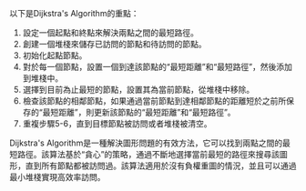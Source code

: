 

以下是Dijkstra's Algorithm的重點：

1. 設定一個起點和終點來解決兩點之間的最短路徑。
2. 創建一個堆棧來儲存已訪問的節點和待訪問的節點。
3. 初始化起點節點。
4. 對於每一個節點，設置一個到達該節點的“最短距離”和“最短路徑”，然後添加到堆棧中。
5. 選擇到目前為止最短的節點，設置其為當前節點，從堆棧中移除。
6. 檢查該節點的相鄰節點，如果通過當前節點到達相鄰節點的距離短於之前所保存的“最短距離”，則更新該節點的“最短距離”和“最短路徑”。
7. 重複步驟5-6，直到目標節點被訪問或者堆棧被清空。

Dijkstra's Algorithm是一種解決圖形問題的有效方法，它可以找到兩點之間的最短路徑。該算法基於“貪心”的策略，通過不斷地選擇當前最短的路徑來搜尋該圖形，直到所有節點都被訪問過。該算法適用於沒有負權重圖的情況，並且可以通過最小堆棧實現高效率訪問。